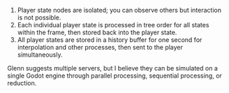 1. Player state nodes are isolated; you can observe others but interaction is not possible.
2. Each individual player state is processed in tree order for all states within the frame, then stored back into the player state.
3. All player states are stored in a history buffer for one second for interpolation and other processes, then sent to the player simultaneously.

Glenn suggests multiple servers, but I believe they can be simulated on a single Godot engine through parallel processing, sequential processing, or reduction.
